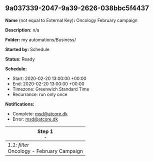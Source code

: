 ## 9a037339-2047-9a39-2626-038bbc5f4437

**Name** (not equal to External Key)**:** Oncology February campaign

**Description:** n/a

**Folder:** my automations/Business/

**Started by:** Schedule

**Status:** Ready

**Schedule:**

* Start: 2020-02-20 13:00:00 +00:00
* End: 2020-02-20 13:00:00 +00:00
* Timezone: Greenwich Standard Time
* Recurrance: run only once

**Notifications:**

* Complete: msd@atcore.dk
* Error: msd@atcore.dk

| Step 1<br>_<small>-</small>_ |
| --- |
| _1.1: filter_<br>Oncology - February Campaign |
